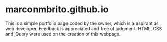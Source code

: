 # marconmbrito.github.io

This is a simple portfolio page coded by the owner, which is a aspirant as web developer. Feedback is appreciated and free of judgment. 
HTML, CSS and jQuery were used on the creation of this webpage. 
